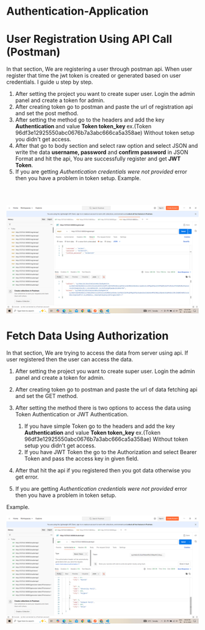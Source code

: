 # Authentication-Application

# User Registration Using API Call (Postman)
In that section, We are registering a user through postman api. When user register that time the jwt token is created or generated based on user credentials. I guide u step by step.

1. After setting the project you want to create super user. Login the admin panel and create a token for admin.
2. After creating token go to postman and paste the url of registration api and set the post method.
3. After setting the method go to the headers and add the key <b>Authentication </b> and value <b> Token token_key </b> ex.(Token 96df3e12925550abc0676b7a3abc666ca5a358ae) Without token setup you didn't get access.
4. After that go to body section and select raw option and select JSON and write the data <b>username, password</b> and <b>confirm password</b> in JSON Format and hit the api, You are successfully register and get <b>JWT Token</b>.
5. If you are getting <i> Authentication credentials were not provided </i> error then you have a problem in token setup.
Example.
<br>
<br>

![alt text](<Output/generate jwt token using registration.png>)

# Fetch Data Using Authorization
In that section, We are trying to access the data from server using api. If user registered then the user can access the data.

1. After setting the project you want to create super user. Login the admin panel and create a token for admin.
2. After creating token go to postman and paste the url of data fetching api and set the GET method.
3. After setting the method there is two options to access the data using Token Authentication or JWT Authentication. 
    1. If you have simple Token go to the headers and add the key <b>Authentication </b> and value <b> Token token_key </b> ex.(Token 96df3e12925550abc0676b7a3abc666ca5a358ae) Without token setup you didn't get access.
    2. If you have JWT Token the go to the Authorization and select Bearer Token and pass the access key in given field.

4. After that hit the api if you registered then you got data otherwise you get error.
5. If you are getting <i> Authentication credentials were not provided </i> error then you have a problem in token setup.

Example.

![alt text](<Output/getDataUsing token.png>)